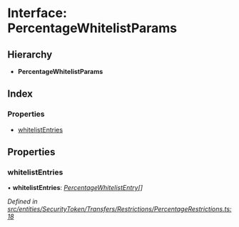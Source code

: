# Interface: PercentageWhitelistParams

## Hierarchy

* **PercentageWhitelistParams**

## Index

### Properties

* [whitelistEntries](_entities_securitytoken_transfers_restrictions_percentagerestrictions_.percentagewhitelistparams.md#whitelistentries)

## Properties

###  whitelistEntries

• **whitelistEntries**: *[PercentageWhitelistEntry](_types_index_.percentagewhitelistentry.md)[]*

*Defined in [src/entities/SecurityToken/Transfers/Restrictions/PercentageRestrictions.ts:18](https://github.com/PolymathNetwork/polymath-sdk/blob/fb8c7c9/src/entities/SecurityToken/Transfers/Restrictions/PercentageRestrictions.ts#L18)*
